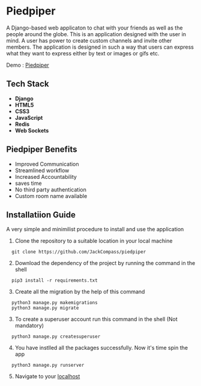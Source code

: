 # Piedpiper

A Django-based web applicaton to chat with your friends as well as the people around the globe. This is an application designed with the user in mind.
A user has power to create custom channels and invite other members.
The application is designed in such a way that users can express what they want to express either by text or images or gifs etc. 

Demo : [Piedpiper](https://youtu.be/km2-S0rkKRA)

## Tech Stack
- **Django**
- **HTML5**
- **CSS3**
- **JavaScript**
- **Redis**
- **Web Sockets**

## Piedpiper Benefits
- Improved Communication
- Streamlined workflow
- Increased Accountability
- saves time
- No third party authentication
- Custom room name available

## Installatiion Guide

A very simple and minimilist procedure to install and use the application

1. Clone the repository to a suitable location in your local machine
```
  git clone https://github.com/JackCompass/piedpiper
```
  
2. Download the dependency of the project by running the command in the shell
```
  pip3 install -r requirements.txt
```
3. Create all the migration by the help of this command 
```
  python3 manage.py makemigrations
  python3 manage.py migrate
```
3. To create a superuser account run this command in the shell (Not mandatory)
```
  python3 manage.py createsuperuser
```
4. You have instlled all the packages successfully. Now it's time spin the app
```
  python3 manage.py runserver
```
5. Navigate to your [localhost](http://localhost:8000/)
